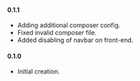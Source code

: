 #### 0.1.1
* Adding additional composer config.
* Fixed invalid composer file.
* Added disabling of navbar on front-end.

#### 0.1.0
* Initial creation.
